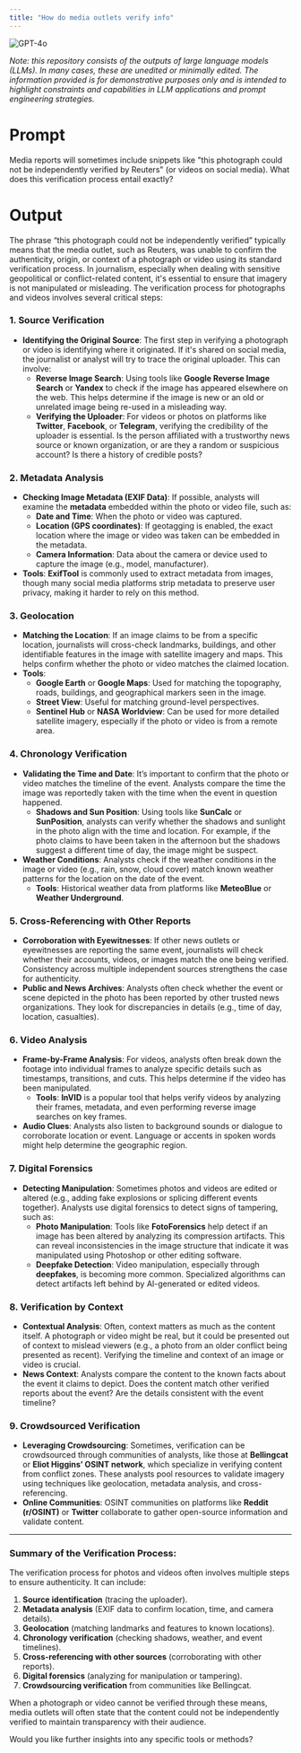 ```yaml
---
title: "How do media outlets verify info"
---
```

![GPT-4o](https://img.shields.io/badge/GPT--4o-3333FF?style=for-the-badge&logo=openai&logoColor=white)



*Note: this repository consists of the outputs of large language models (LLMs). In many cases, these are unedited or minimally edited. The information provided is for demonstrative purposes only and is intended to highlight constraints and capabilities in LLM applications and prompt engineering strategies.*


# Prompt

Media reports will sometimes include snippets like "this photograph could not be independently verified by Reuters" (or videos on social media). What does this verification process entail exactly?

# Output

The phrase “this photograph could not be independently verified” typically means that the media outlet, such as Reuters, was unable to confirm the authenticity, origin, or context of a photograph or video using its standard verification process. In journalism, especially when dealing with sensitive geopolitical or conflict-related content, it's essential to ensure that imagery is not manipulated or misleading. The verification process for photographs and videos involves several critical steps:

### 1. **Source Verification**
   - **Identifying the Original Source**: The first step in verifying a photograph or video is identifying where it originated. If it's shared on social media, the journalist or analyst will try to trace the original uploader. This can involve:
     - **Reverse Image Search**: Using tools like **Google Reverse Image Search** or **Yandex** to check if the image has appeared elsewhere on the web. This helps determine if the image is new or an old or unrelated image being re-used in a misleading way.
     - **Verifying the Uploader**: For videos or photos on platforms like **Twitter**, **Facebook**, or **Telegram**, verifying the credibility of the uploader is essential. Is the person affiliated with a trustworthy news source or known organization, or are they a random or suspicious account? Is there a history of credible posts?

### 2. **Metadata Analysis**
   - **Checking Image Metadata (EXIF Data)**: If possible, analysts will examine the **metadata** embedded within the photo or video file, such as:
     - **Date and Time**: When the photo or video was captured.
     - **Location (GPS coordinates)**: If geotagging is enabled, the exact location where the image or video was taken can be embedded in the metadata.
     - **Camera Information**: Data about the camera or device used to capture the image (e.g., model, manufacturer).
   - **Tools**: **ExifTool** is commonly used to extract metadata from images, though many social media platforms strip metadata to preserve user privacy, making it harder to rely on this method.

### 3. **Geolocation**
   - **Matching the Location**: If an image claims to be from a specific location, journalists will cross-check landmarks, buildings, and other identifiable features in the image with satellite imagery and maps. This helps confirm whether the photo or video matches the claimed location.
   - **Tools**:
     - **Google Earth** or **Google Maps**: Used for matching the topography, roads, buildings, and geographical markers seen in the image.
     - **Street View**: Useful for matching ground-level perspectives.
     - **Sentinel Hub** or **NASA Worldview**: Can be used for more detailed satellite imagery, especially if the photo or video is from a remote area.

### 4. **Chronology Verification**
   - **Validating the Time and Date**: It’s important to confirm that the photo or video matches the timeline of the event. Analysts compare the time the image was reportedly taken with the time when the event in question happened.
     - **Shadows and Sun Position**: Using tools like **SunCalc** or **SunPosition**, analysts can verify whether the shadows and sunlight in the photo align with the time and location. For example, if the photo claims to have been taken in the afternoon but the shadows suggest a different time of day, the image might be suspect.
   - **Weather Conditions**: Analysts check if the weather conditions in the image or video (e.g., rain, snow, cloud cover) match known weather patterns for the location on the date of the event.
     - **Tools**: Historical weather data from platforms like **MeteoBlue** or **Weather Underground**.

### 5. **Cross-Referencing with Other Reports**
   - **Corroboration with Eyewitnesses**: If other news outlets or eyewitnesses are reporting the same event, journalists will check whether their accounts, videos, or images match the one being verified. Consistency across multiple independent sources strengthens the case for authenticity.
   - **Public and News Archives**: Analysts often check whether the event or scene depicted in the photo has been reported by other trusted news organizations. They look for discrepancies in details (e.g., time of day, location, casualties).

### 6. **Video Analysis**
   - **Frame-by-Frame Analysis**: For videos, analysts often break down the footage into individual frames to analyze specific details such as timestamps, transitions, and cuts. This helps determine if the video has been manipulated.
     - **Tools**: **InVID** is a popular tool that helps verify videos by analyzing their frames, metadata, and even performing reverse image searches on key frames.
   - **Audio Clues**: Analysts also listen to background sounds or dialogue to corroborate location or event. Language or accents in spoken words might help determine the geographic region.

### 7. **Digital Forensics**
   - **Detecting Manipulation**: Sometimes photos and videos are edited or altered (e.g., adding fake explosions or splicing different events together). Analysts use digital forensics to detect signs of tampering, such as:
     - **Photo Manipulation**: Tools like **FotoForensics** help detect if an image has been altered by analyzing its compression artifacts. This can reveal inconsistencies in the image structure that indicate it was manipulated using Photoshop or other editing software.
     - **Deepfake Detection**: Video manipulation, especially through **deepfakes**, is becoming more common. Specialized algorithms can detect artifacts left behind by AI-generated or edited videos.

### 8. **Verification by Context**
   - **Contextual Analysis**: Often, context matters as much as the content itself. A photograph or video might be real, but it could be presented out of context to mislead viewers (e.g., a photo from an older conflict being presented as recent). Verifying the timeline and context of an image or video is crucial.
   - **News Context**: Analysts compare the content to the known facts about the event it claims to depict. Does the content match other verified reports about the event? Are the details consistent with the event timeline?

### 9. **Crowdsourced Verification**
   - **Leveraging Crowdsourcing**: Sometimes, verification can be crowdsourced through communities of analysts, like those at **Bellingcat** or **Eliot Higgins’ OSINT network**, which specialize in verifying content from conflict zones. These analysts pool resources to validate imagery using techniques like geolocation, metadata analysis, and cross-referencing.
   - **Online Communities**: OSINT communities on platforms like **Reddit (r/OSINT)** or **Twitter** collaborate to gather open-source information and validate content.

---

### Summary of the Verification Process:
The verification process for photos and videos often involves multiple steps to ensure authenticity. It can include:
1. **Source identification** (tracing the uploader).
2. **Metadata analysis** (EXIF data to confirm location, time, and camera details).
3. **Geolocation** (matching landmarks and features to known locations).
4. **Chronology verification** (checking shadows, weather, and event timelines).
5. **Cross-referencing with other sources** (corroborating with other reports).
6. **Digital forensics** (analyzing for manipulation or tampering).
7. **Crowdsourcing verification** from communities like Bellingcat.

When a photograph or video cannot be verified through these means, media outlets will often state that the content could not be independently verified to maintain transparency with their audience.

Would you like further insights into any specific tools or methods?